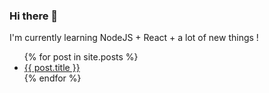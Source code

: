 ### Hi there 👋
I'm currently learning NodeJS + React + a lot of new things !

<ul>
  {% for post in site.posts %}
    <li>
      <a href="{% post_url {{ post.title }} %}">{{ post.title }}</a>
    </li>
  {% endfor %}
</ul>